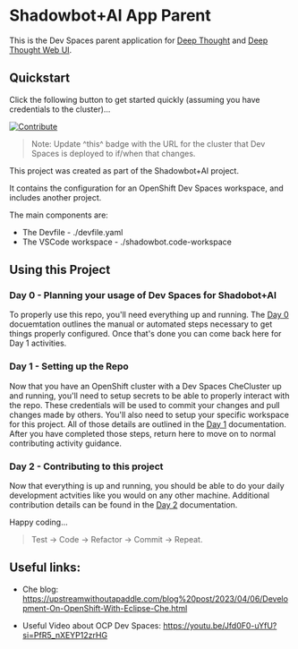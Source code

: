 # Shadowbot+AI App Parent

This is the Dev Spaces parent application for [Deep Thought](https://github.com/HunterGerlach/deep-thought) and [Deep Thought Web UI](https://github.com/HunterGerlach/deep-thought-web-ui).

## Quickstart

Click the following button to get started quickly (assuming you have credentials to the cluster)...

[![Contribute](https://www.eclipse.org/che/contribute.svg)](https://devspaces.apps.cluster-xcd89.dynamic.opentlc.com/#https://github.com/HunterGerlach/shadowbot-app-parent.git)

> Note: Update ^this^ badge with the URL for the cluster that Dev Spaces is deployed to if/when that changes.

This project was created as part of the Shadowbot+AI project.

It contains the configuration for an OpenShift Dev Spaces workspace, and includes another project.

The main components are:

- The Devfile - ./devfile.yaml
- The VSCode workspace - ./shadowbot.code-workspace

## Using this Project

### Day 0 - Planning your usage of Dev Spaces for Shadobot+AI

To properly use this repo, you'll need everything up and running. The [Day 0](docs/day-0-pre-reqs.md) docuemtation outlines the manual or automated steps necessary to get things properly configured. Once that's done you can come back here for Day 1 activities.

### Day 1 - Setting up the Repo

Now that you have an OpenShift cluster with a Dev Spaces CheCluster up and running, you'll need to setup secrets to be able to properly interact with the repo. These credentials will be used to commit your changes and pull changes made by others. You'll also need to setup your specific workspace for this project. All of those details are outlined in the [Day 1](docs/day-1-deployment.md) documentation. After you have completed those steps, return here to move on to normal contributing activity guidance.

### Day 2 - Contributing to this project

Now that everything is up and running, you should be able to do your daily development actvities like you would on any other machine. Additional contribution details can be found in the [Day 2](docs/day-2-contributing.md) documentation.

Happy coding...

> Test -> Code -> Refactor -> Commit -> Repeat.

## Useful links:

- Che blog: https://upstreamwithoutapaddle.com/blog%20post/2023/04/06/Development-On-OpenShift-With-Eclipse-Che.html

- Useful Video about OCP Dev Spaces: https://youtu.be/Jfd0F0-uYfU?si=PfR5_nXEYP12zrHG

